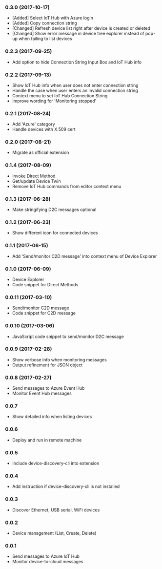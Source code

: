 ### 0.3.0 (2017-10-17)
* [Added] Select IoT Hub with Azure login
* [Added] Copy connection string
* [Changed] Refresh device list right after device is created or deleted
* [Changed] Show error message in device tree explorer instead of pop-up when failing to list devices

### 0.2.3 (2017-09-25)
* Add option to hide Connection String Input Box and IoT Hub info

### 0.2.2 (2017-09-13)
* Show IoT Hub info when user does not enter connection string
* Handle the case when user enters an invalid connection string
* Context menu to set IoT Hub Connection String
* Improve wording for 'Monitoring stopped'

### 0.2.1 (2017-08-24)
* Add 'Azure' category
* Handle devices with X.509 cert

### 0.2.0 (2017-08-21)
* Migrate as official extension

### 0.1.4 (2017-08-09)
* Invoke Direct Method
* Get/update Device Twin
* Remove IoT Hub commands from editor context menu

### 0.1.3 (2017-06-28)
* Make stringifying D2C messages optional

### 0.1.2 (2017-06-23)
* Show different icon for connected devices

### 0.1.1 (2017-06-15)
* Add 'Send/monitor C2D message' into context menu of Device Explorer

### 0.1.0 (2017-06-09)
* Device Explorer
* Code snippet for Direct Methods

### 0.0.11 (2017-03-10)
* Send/monitor C2D message
* Code snippet for C2D message

### 0.0.10 (2017-03-06)
* JavaScript code snippet to send/monitor D2C message

### 0.0.9 (2017-02-28)
* Show verbose info when monitoring messages
* Output refinement for JSON object

### 0.0.8 (2017-02-27)
* Send messages to Azure Event Hub
* Monitor Event Hub messages

### 0.0.7
* Show detailed info when listing devices

### 0.0.6
* Deploy and run in remote machine

### 0.0.5
* Include device-discovery-cli into extension

### 0.0.4
* Add instruction if device-discovery-cli is not installed 

### 0.0.3
* Discover Ethernet, USB serial, WiFi devices

### 0.0.2
* Device management (List, Create, Delete)

### 0.0.1
* Send messages to Azure IoT Hub
* Monitor device-to-cloud messages